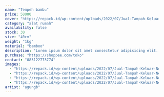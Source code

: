```yaml
---
name: "Tempeh bambu"
price: 50000
cover: "https://repack.id/wp-content/uploads/2022/07/Jual-Tampah-Keluar-Negeri-1024x683.jpg"
category: "alat rumah"
availability: false
stock: 30
size: "40cm"
weight: "1kg"
material: "bamboo"
description: "Lorem ipsum dolor sit amet consectetur adipisicing elit. Reiciendis itaque fugit, optio provident obcaecati quibusdam consequatur mollitia, velit est pariatur iste. Accusantium suscipit voluptas nihil? Eligendi quae error nihil consequuntur!"
purchase: "https://shoppee.com/toko"
contact: "083122773774"
images:
  - "https://repack.id/wp-content/uploads/2022/07/Jual-Tampah-Keluar-Negeri-1024x683.jpg"
  - "https://repack.id/wp-content/uploads/2022/07/Jual-Tampah-Keluar-Negeri-1024x683.jpg"
  - "https://repack.id/wp-content/uploads/2022/07/Jual-Tampah-Keluar-Negeri-1024x683.jpg"
  - "https://repack.id/wp-content/uploads/2022/07/Jual-Tampah-Keluar-Negeri-1024x683.jpg"
artist: "agungb"
---
```

